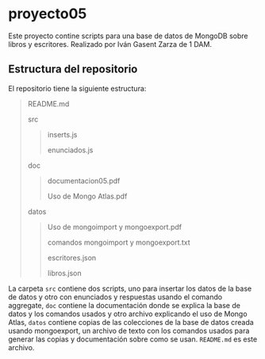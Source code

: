# proyecto05
Este proyecto contine scripts para una base de datos de MongoDB sobre libros y escritores. Realizado por Iván Gasent Zarza de 1 DAM.

## Estructura del repositorio
El repositorio tiene la siguiente estructura:
>README.md
>
>src
>>inserts.js
>>
>>enunciados.js
>
>doc
>>documentacion05.pdf
>>
>>Uso de Mongo Atlas.pdf
>
>datos
>>Uso de mongoimport y mongoexport.pdf
>>
>>comandos mongoimport y mongoexport.txt
>>
>>escritores.json
>>
>>libros.json

La carpeta `src` contiene dos scripts, uno para insertar los datos de la base de datos y otro con enunciados y respuestas usando el comando aggregate, `doc` contiene la documentación donde se explica la base de datos y los comandos usados y otro archivo explicando el uso de Mongo Atlas, `datos` contiene copias de las colecciones de la base de datos creada usando mongoexport, un archivo de texto con los comandos usados para generar las copias y documentación sobre como se usan. `README.md` es este archivo.
